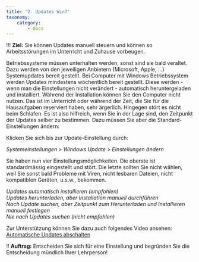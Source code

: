 ```yaml
---
title: '2. Updates Win7'
taxonomy:
    category:
        - docs
---
```


!!! **Ziel:** Sie können Updates manuell steuern und können so Arbeitsstörungen im Unterricht und Zuhause vorbeugen.<br>

Betriebssysteme müssen unterhalten werden, sonst sind sie bald veraltet. Dazu werden von den jeweiligen Anbietern (Microsoft, Apple, ...) Systemupdates bereit gestellt. Bei Computer mit Windows Betriebssystem werden Updates mindestens wöchentlich bereit gestellt. Diese werden - wenn man die Einstellungen nicht verändert - automatisch heruntergeladen und installiert. Während der Installation können Sie den Computer nicht nutzen. Das ist im Unterricht oder während der Zeit, die Sie für die Hausaufgaben reserviert haben, sehr ärgerlich. Hingegen stört es nicht beim Schlafen. Es ist also hilfreich, wenn Sie in der Lage sind, den Zeitpunkt der Updates selber zu bestimmen. Dazu müssen Sie aber die Standard-Einstellungen ändern:

Klicken Sie sich bis zur Update-Einstellung durch:

*Systemeinstellungen > Windows Update > Einstellungen ändern*

Sie haben nun vier Einstellungsmöglichkeiten. Die oberste ist standardmässig eingestellt und stört. Die letzte sollten Sie nicht wählen, weil Sie sonst bald Probleme mit Viren, nicht lesbaren Dateien, nicht kompatiblen Geräten, u.s.w., bekommen.<br>

*Updates automatisch installieren (empfohlen)<br>
Updates herunterladen, aber Installation manuell durchführen<br>
Nach Update suchen, aber Zeitpunkt zum Herunterladen und Installieren manuell festlegen<br>
Nie nach Updates suchen (nicht empfohlen)*<br>

Zur Unterstützung können Sie dazu auch folgendes Video ansehen: [Automatische Updates abschalten](https://www.youtube.com/watch?v=h-aykEH96lA|Windows7/8)

!! **Auftrag:** Entscheiden Sie sich für eine Einstellung und begründen Sie die Entscheidung mündlich Ihrer Lehrperson!


